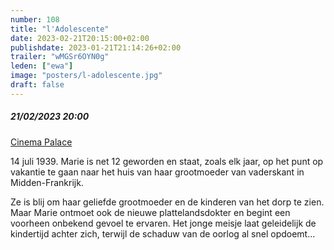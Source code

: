 ```yaml
---
number: 108
title: "l'Adolescente"
date: 2023-02-21T20:15:00+02:00
publishdate: 2023-01-21T21:14:26+02:00
trailer: "wMGSr6OYN0g"
leden: ["ewa"]
image: "posters/l-adolescente.jpg"
draft: false
---
```


##### 21/02/2023 20:00

[Cinema Palace](https://cinema-palace.be/nl/film/ladolescente)

14 juli 1939. Marie is net 12 geworden en staat, zoals elk jaar, op het punt
op vakantie te gaan naar het huis van haar grootmoeder van vaderskant in Midden-Frankrijk.
<!--more-->
Ze is blij om haar geliefde grootmoeder en de kinderen van het dorp te zien.
Maar Marie ontmoet ook de nieuwe plattelandsdokter en begint een voorheen
onbekend gevoel te ervaren. Het jonge meisje laat geleidelijk de kindertijd
achter zich, terwijl de schaduw van de oorlog al snel opdoemt...
